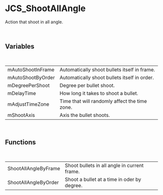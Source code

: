 <div id="content-header">
  <h1>JCS_ShootAllAngle</h1>
</div>

<p>
  Action that shoot in all angle.
</p>


<br/>
<h2>Variables</h2>
<br/>

<table>
  <tr>
    <td>mAutoShootInFrame</td>
    <td>Automatically shoot bullets itself in frame.</td>
  </tr>
  <tr>
    <td>mAutoShootByOrder</td>
    <td>Automatically shoot bullets itself in order.</td>
  </tr>
  <tr>
    <td>mDegreePerShoot</td>
    <td>Degree per bullet shoot.</td>
  </tr>
  <tr>
    <td>mDelayTime</td>
    <td>How long it takes to shoot a bullet.</td>
  </tr>
  <tr>
    <td>mAdjustTimeZone</td>
    <td>Time that will randomly affect the time zone.</td>
  </tr>
  <tr>
    <td>mShootAxis</td>
    <td>Axis the bullet shoots.</td>
  </tr>
</table>


<br/>
<h2>Functions</h2>
<br/>

<table>
  <tr>
    <td>ShootAllAngleByFrame</td>
    <td>Shoot bullets in all angle in current frame.</td>
  </tr>
  <tr>
    <td>ShootAllAngleByOrder</td>
    <td>Shoot a bullet at a time in oder by degree.</td>
  </tr>
</table>
